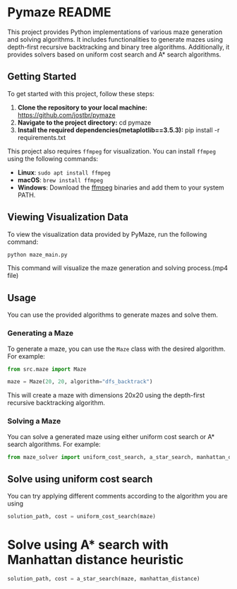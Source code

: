 # Pymaze README

This project provides Python implementations of various maze generation and solving algorithms. It includes functionalities to generate mazes using depth-first recursive backtracking and binary tree algorithms. Additionally, it provides solvers based on uniform cost search and A\* search algorithms.

## Getting Started

To get started with this project, follow these steps:

1. **Clone the repository to your local machine:**
   https://github.com/jostbr/pymaze
2. **Navigate to the project directory:**
   cd pymaze
3. **Install the required dependencies(metaplotlib==3.5.3):**
   pip install -r requirements.txt

This project also requires `ffmpeg` for visualization. You can install `ffmpeg` using the following commands:

- **Linux**: `sudo apt install ffmpeg`
- **macOS**: `brew install ffmpeg`
- **Windows**: Download the [ffmpeg](https://ffmpeg.org/download.html) binaries and add them to your system PATH.

## Viewing Visualization Data

To view the visualization data provided by PyMaze, run the following command:

```python
python maze_main.py
```

This command will visualize the maze generation and solving process.(mp4 file)

## Usage

You can use the provided algorithms to generate mazes and solve them.

### Generating a Maze

To generate a maze, you can use the `Maze` class with the desired algorithm. For example:

```python
from src.maze import Maze

maze = Maze(20, 20, algorithm="dfs_backtrack")
```

This will create a maze with dimensions 20x20 using the depth-first recursive backtracking algorithm.

### Solving a Maze

You can solve a generated maze using either uniform cost search or A\* search algorithms. For example:

```python
from maze_solver import uniform_cost_search, a_star_search, manhattan_distance
```

## Solve using uniform cost search

You can try applying different comments according to the algorithm you are using

```python
solution_path, cost = uniform_cost_search(maze)
```

# Solve using A\* search with Manhattan distance heuristic

```python
solution_path, cost = a_star_search(maze, manhattan_distance)
```
